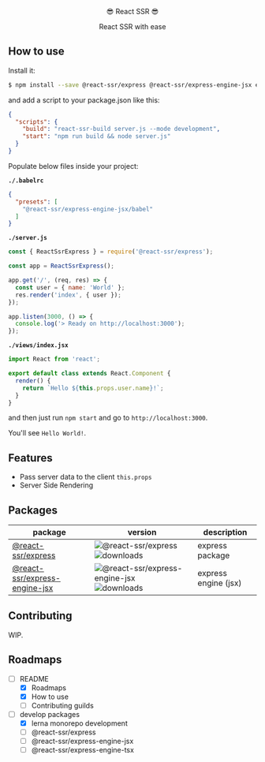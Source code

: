 <p align="center">😎 React SSR 😎</p>
<p align="center">React SSR with ease</p>

## How to use

Install it:

```bash
$ npm install --save @react-ssr/express @react-ssr/express-engine-jsx express react react-dom
```

and add a script to your package.json like this:

```json
{
  "scripts": {
    "build": "react-ssr-build server.js --mode development",
    "start": "npm run build && node server.js"
  }
}
```

Populate below files inside your project:

**`./.babelrc`**

```json
{
  "presets": [
    "@react-ssr/express-engine-jsx/babel"
  ]
}
```

**`./server.js`**

```js
const { ReactSsrExpress } = require('@react-ssr/express');

const app = ReactSsrExpress();

app.get('/', (req, res) => {
  const user = { name: 'World' };
  res.render('index', { user });
});

app.listen(3000, () => {
  console.log('> Ready on http://localhost:3000');
});
```

**`./views/index.jsx`**

```jsx
import React from 'react';

export default class extends React.Component {
  render() {
    return `Hello ${this.props.user.name}!`;
  }
}
```

and then just run `npm start` and go to `http://localhost:3000`.

You'll see `Hello World!`.

## Features

- Pass server data to the client `this.props`
- Server Side Rendering

## Packages

| package | version | description |
| --- | --- | --- |
| [@react-ssr/express](https://www.npmjs.com/package/@react-ssr/express) | ![@react-ssr/express](https://img.shields.io/npm/v/@react-ssr/express.svg) ![downloads](https://img.shields.io/npm/dt/@react-ssr/express.svg) | express package |
| [@react-ssr/express-engine-jsx](https://www.npmjs.com/package/@react-ssr/express-engine-jsx) | ![@react-ssr/express-engine-jsx](https://img.shields.io/npm/v/@react-ssr/express-engine-jsx.svg) ![downloads](https://img.shields.io/npm/dt/@react-ssr/express-engine-jsx.svg) | express engine (jsx) |

## Contributing

WIP.

## Roadmaps

- [ ] README
  - [x] Roadmaps
  - [x] How to use
  - [ ] Contributing guilds
- [ ] develop packages
  - [x] lerna monorepo development
  - [ ] @react-ssr/express
  - [ ] @react-ssr/express-engine-jsx
  - [ ] @react-ssr/express-engine-tsx
